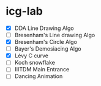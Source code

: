 # icg-lab

- [x] DDA Line Drawing Algo
- [ ] Bresenham's Line drawing Algo
- [x] Bresenham's Circle Algo
- [ ] Bayer's Demosiacing Algo
- [x] Lévy C curve
- [ ] Koch snowflake
- [ ] IIITDM Main Entrance
- [ ] Dancing Animation

